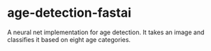 # age-detection-fastai
A neural net implementation for age detection. It takes an image and classifies it based on eight age categories.
